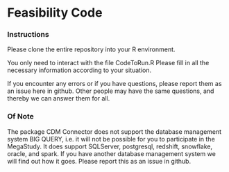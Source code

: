 
# Feasibility Code

### Instructions
Please clone the entire repository into your R environment.

You only need to interact with the file CodeToRun.R
Please fill in all the necessary information according to your situation. 

If you encounter any errors or if you have questions, please report them as an issue here in github. 
Other people may have the same questions, and thereby we can answer them for all. 

### Of Note
The package CDM Connector does not support the database management system BIG QUERY, i.e. it will not be possible for you to participate in the MegaStudy. 
It does support SQLServer, postgresql, redshift, snowflake, oracle, and spark. 
If you have another database management system we will find out how it goes. Please report this as an issue in github.

